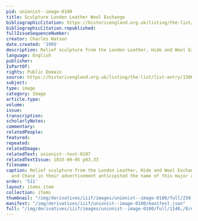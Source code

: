```yaml
---
pid: unionist--image-0100
title: Sculpture London Leather Wool Exchange
bibliographicCitation: https://historicengland.org.uk/listing/the-list/list-entry/1386047
bibliographicCitation.republished: 
fullIssueSequenceNumber: 
creator: Charles Watson
date.created: '1995'
description: Relief sculpture from the London Leather, Hide and Wool Exchnage
language: English
publisher: 
IsPartOf: 
rights: Public Domain
source: https://historicengland.org.uk/listing/the-list/list-entry/1386047
subject: 
type: image
category: Image
article.type: 
volume: 
issue: 
transcription: 
scholarlyNotes: 
commentary: 
relatedPeople: 
featured: 
repeated: 
relatedImage: 
relatedText: unionist--text-0107
relatedTextIssue: 1833-09-05 p03.33
filename: 
caption: Relief sculpture from the London Leather, Hide and Wool Exchange. Benson
  and Chace in their advertisement anticipsted the name of this major center!
order: '511'
layout: items_item
collection: items
thumbnail: "/img/derivatives/iiif/images/unionist--image-0100/full/250,/0/default.jpg"
manifest: "/img/derivatives/iiif/unionist--image-0100/manifest.json"
full: "/img/derivatives/iiif/images/unionist--image-0100/full/1140,/0/default.jpg"
---
```

